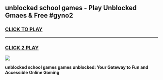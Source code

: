 
## unblocked school games - Play Unblocked Gmaes & Free #gyno2
<h3>
<a href="https://premium.freeplayer.one?title=unblocked_school_games&ref=03M">CLICK TO PLAY</a></h3>
<hr>

<h3>
<a href="https://premium.freeplayer.one?title=unblocked_school_games&ref=03M">CLICK 2 PLAY</a>
  
</h3>

<a href="https://premium.freeplayer.one?title=unblocked_school_games&ref=03M"><img src="https://clearcache.store/games.png"></a>


**unblocked school games games unblocked: Your Gateway to Fun and Accessible Online Gaming**
